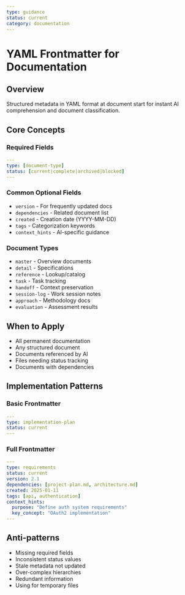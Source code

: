 ```yaml
---
type: guidance
status: current
category: documentation
---
```

# YAML Frontmatter for Documentation

## Overview
Structured metadata in YAML format at document start for instant AI comprehension and document classification.

## Core Concepts

### Required Fields
```yaml
---
type: [document-type]
status: [current|complete|archived|blocked]
---
```

### Common Optional Fields
- `version` - For frequently updated docs
- `dependencies` - Related document list
- `created` - Creation date (YYYY-MM-DD)
- `tags` - Categorization keywords
- `context_hints` - AI-specific guidance

### Document Types
- `master` - Overview documents
- `detail` - Specifications
- `reference` - Lookup/catalog
- `task` - Task tracking
- `handoff` - Context preservation
- `session-log` - Work session notes
- `approach` - Methodology docs
- `evaluation` - Assessment results

## When to Apply
- All permanent documentation
- Any structured document
- Documents referenced by AI
- Files needing status tracking
- Documents with dependencies

## Implementation Patterns

### Basic Frontmatter
```yaml
---
type: implementation-plan
status: current
---
```

### Full Frontmatter
```yaml
---
type: requirements
status: current
version: 2.1
dependencies: [project-plan.md, architecture.md]
created: 2025-01-11
tags: [api, authentication]
context_hints:
  purpose: "Define auth system requirements"
  key_concept: "OAuth2 implementation"
---
```

## Anti-patterns
- Missing required fields
- Inconsistent status values
- Stale metadata not updated
- Over-complex hierarchies
- Redundant information
- Using for temporary files

